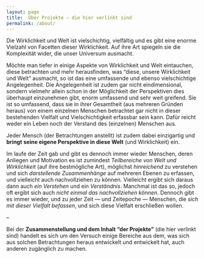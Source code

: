 ```yaml
---
layout: page
title:  Über Projekte – die hier verlinkt sind  
permalink: /about/
---
```

Die Wirklichkeit und Welt ist vielschichtig, vielfältig und es gibt eine enorme Vielzahl von Facetten dieser Wirklichkeit. Auf ihre Art spiegeln sie die Komplexität wider, die unser Universum ausmacht.

Möchte man tiefer in einige Aspekte von Wirklichkeit und Welt eintauchen, diese betrachten und mehr herausfinden, was “diese, unsere Wirklichkeit und Welt” ausmacht, so ist das eine umfassende und ebenso vielschichtige Angelegenheit. Die Angelegenheit ist zudem gar nicht eindimensional, sondern vielmehr allein schon in der Möglichkeit der Perspektiven dies überhaupt einzunehmen gibt, enorm umfassend und sehr weit greifend. Sie ist so umfassend,  dass sie in ihrer Gesamtheit (aus mehreren Gründen heraus) von einem einzelnen Menschen betrachtet gar nicht in dieser bestehenden Vielfalt und Vielschichtigkeit erfassbar sein kann. Dafür reicht weder ein Leben noch der Verstand des (einzelnen) Menschen aus.

Jeder Mensch (der Betrachtungen anstellt)  ist zudem dabei einzigartig und **bringt** **seine eigene Perspektive in diese Welt** (und Wirklichkeit) ein. 

Im laufe der Zeit gab und gibt es dennoch immer wieder Menschen, deren Anliegen und Motivation es ist zumindest *Teilbereiche von Welt und Wirklichkeit* (auf ihre bestmögliche Art), möglichst *hinreichend* zu verstehen und sich *darstellende Zusammenhänge* auf mehreren Ebenen zu erfassen, und vielleicht auch nachvollziehen zu können. Vielleicht ergibt sich daraus dann auch *ein Verstehen* und ein *Verständnis*. Manchmal ist das so, jedoch oft ergibt sich auch *nicht einmal das nachvollziehen können*. Dennoch gibt es immer wieder, und zu jeder Zeit — und Zeitepoche — Menschen, die *sich mit dieser Vielfalt befassen*, und sich diese Vielfalt erschließen wollen.

–

Bei der **Zusammenstellung und dem Inhalt “der Projekte”** (die hier verlinkt sind) handelt es sich um den Versuch einige Bereiche aus dem, was sich aus solchen Betrachtungen heraus entwickelt und entwickelt hat, auch anderen zugänglich zu machen.

